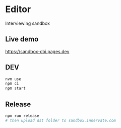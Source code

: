 # Editor

Interviewing sandbox

## Live demo

<https://sandbox-cbi.pages.dev>

## DEV

```sh
nvm use
npm ci
npm start
```

## Release

```sh
npm run release
# then upload dst folder to sandbox.innervate.com
```
